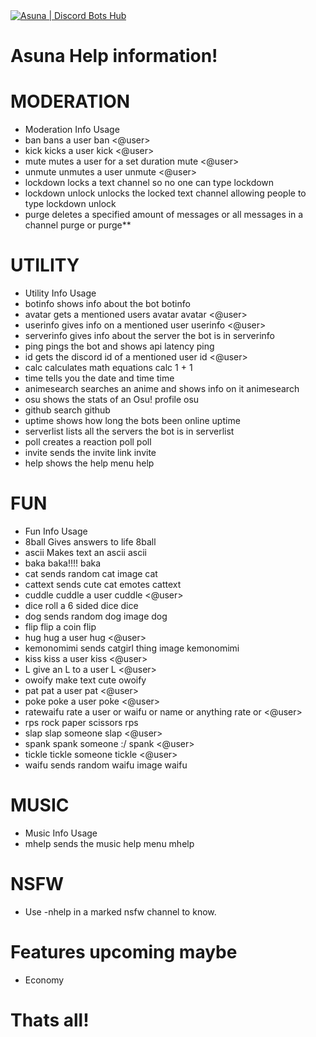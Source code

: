 <html>
<a href="https://discordbothub.com/bot?id=617062027135025163">
<img src="https://discordbothub.com/widget/bot?id=617062027135025163" alt="Asuna | Discord Bots Hub">
</a>
</html>
      
# Asuna Help information!
# MODERATION
* Moderation	Info	Usage
* ban	bans a user	ban <@user>
* kick	kicks a user	kick <@user>
* mute	mutes a user for a set duration	mute <@user>
* unmute	unmutes a user	unmute <@user>
* lockdown	locks a text channel so no one can type	lockdown
* lockdown unlock	unlocks the locked text channel allowing people to type	lockdown unlock
* purge	deletes a specified amount of messages or all messages in a channel	purge <number> or purge**
# UTILITY
* Utility	Info	Usage
* botinfo	shows info about the bot	botinfo
* avatar	gets a mentioned users avatar	avatar <@user>
* userinfo	gives info on a mentioned user	userinfo <@user>
* serverinfo	gives info about the server the bot is in	serverinfo
* ping	pings the bot and shows api latency	ping
* id	gets the discord id of a mentioned user	id <@user>
* calc	calculates math equations	calc 1 + 1
* time	tells you the date and time	time
* animesearch	searches an anime and shows info on it	animesearch <anime tittle>
* osu	shows the stats of an Osu! profile	osu <osu profile>
* github	search github	
* uptime	shows how long the bots been online	uptime
* serverlist	lists all the servers the bot is in	serverlist
* poll	creates a reaction poll	poll <question>
* invite	sends the invite link	invite
* help	shows the help menu	help
# FUN
* Fun	Info	Usage
* 8ball	Gives answers to life	8ball <question>
* ascii	Makes text an ascii	ascii <text>
* baka	baka!!!!	baka
* cat	sends random cat image	cat
* cattext	sends cute cat emotes	cattext
* cuddle	cuddle a user	cuddle <@user>
* dice	roll a 6 sided dice	dice
* dog	sends random dog image	dog
* flip	flip a coin	flip
* hug	hug a user	hug <@user>
* kemonomimi	sends catgirl thing image	kemonomimi
* kiss	kiss a user	kiss <@user>
* L	give an L to a user	L <@user>
* owoify	make text cute	owoify <text>
* pat	pat a user	pat <@user>
* poke	poke a user	poke <@user>
* ratewaifu	rate a user or waifu or name or anything	rate <text> or <@user>
* rps	rock paper scissors	rps
* slap	slap someone	slap <@user>
* spank	spank someone :/	spank <@user>
* tickle	tickle someone	tickle <@user>
* waifu	sends random waifu image	waifu
# MUSIC
* Music	Info	Usage
* mhelp	sends the music help menu	mhelp
# NSFW
* Use -nhelp in a marked nsfw channel to know.
# Features upcoming maybe
* Economy
# Thats all!
